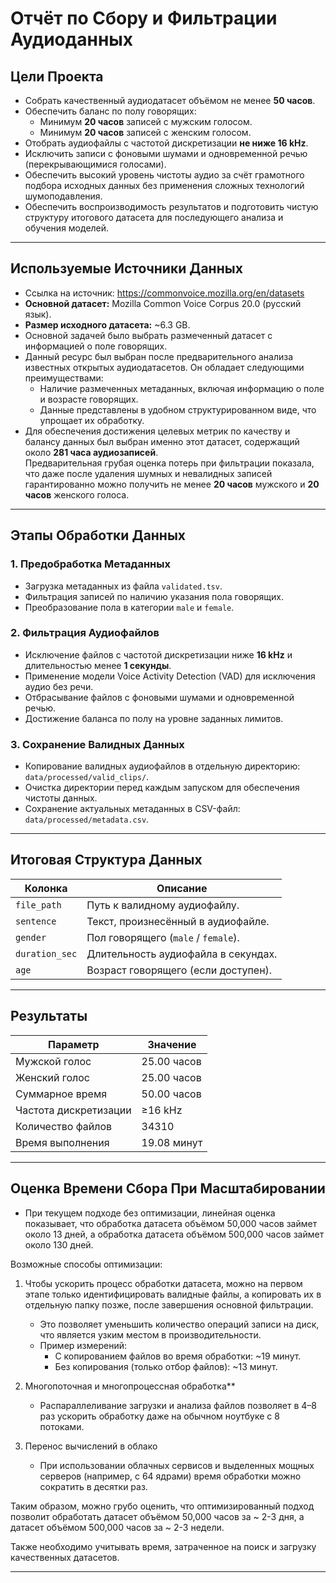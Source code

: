# Отчёт по Сбору и Фильтрации Аудиоданных

## Цели Проекта

- Собрать качественный аудиодатасет объёмом не менее **50 часов**.
- Обеспечить баланс по полу говорящих:
  - Минимум **20 часов** записей с мужским голосом.
  - Минимум **20 часов** записей с женским голосом.
- Отобрать аудиофайлы с частотой дискретизации **не ниже 16 kHz**.
- Исключить записи с фоновыми шумами и одновременной речью (перекрывающимися голосами).
- Обеспечить высокий уровень чистоты аудио за счёт грамотного подбора исходных данных без применения сложных технологий шумоподавления.
- Обеспечить воспроизводимость результатов и подготовить чистую структуру итогового датасета для последующего анализа и обучения моделей.

---

## Используемые Источники Данных

- Ссылка на источник: https://commonvoice.mozilla.org/en/datasets
- **Основной датасет:** Mozilla Common Voice Corpus 20.0 (русский язык).
- **Размер исходного датасета:** ~6.3 GB.
- Основной задачей было выбрать размеченный датасет с информацией о поле говорящих.
- Данный ресурс был выбран после предварительного анализа известных открытых аудиодатасетов.
  Он обладает следующими преимуществами:
  - Наличие размеченных метаданных, включая информацию о поле и возрасте говорящих.
  - Данные представлены в удобном структурированном виде, что упрощает их обработку.
- Для обеспечения достижения целевых метрик по качеству и балансу данных был выбран именно этот датасет, содержащий около **281 часа аудиозаписей**.  
  Предварительная грубая оценка потерь при фильтрации показала, что даже после удаления шумных и невалидных записей гарантированно можно получить не менее **20 часов** мужского и **20 часов** женского голоса.

---

## Этапы Обработки Данных

### 1. Предобработка Метаданных
- Загрузка метаданных из файла `validated.tsv`.
- Фильтрация записей по наличию указания пола говорящих.
- Преобразование пола в категории `male` и `female`.

### 2. Фильтрация Аудиофайлов
- Исключение файлов с частотой дискретизации ниже **16 kHz** и длительностью менее **1 секунды**.
- Применение модели Voice Activity Detection (VAD) для исключения аудио без речи.
- Отбрасывание файлов с фоновыми шумами и одновременной речью.
- Достижение баланса по полу на уровне заданных лимитов.

### 3. Сохранение Валидных Данных
- Копирование валидных аудиофайлов в отдельную директорию:  
  `data/processed/valid_clips/`.
- Очистка директории перед каждым запуском для обеспечения чистоты данных.
- Сохранение актуальных метаданных в CSV-файл:  
  `data/processed/metadata.csv`.

---

## Итоговая Структура Данных

| Колонка       | Описание                                |
|----------------|-----------------------------------------|
| `file_path`    | Путь к валидному аудиофайлу.             |
| `sentence`     | Текст, произнесённый в аудиофайле.       |
| `gender`       | Пол говорящего (`male` / `female`).      |
| `duration_sec` | Длительность аудиофайла в секундах.      |
| `age`          | Возраст говорящего (если доступен).      |

---

## Результаты

| Параметр             | Значение     |
|----------------------|--------------|
| Мужской голос        | 25.00 часов  |
| Женский голос        | 25.00 часов  |
| Суммарное время      | 50.00 часов  |
| Частота дискретизации| ≥16 kHz      |
| Количество файлов    | 34310        |
| Время выполнения     | 19.08 минут  |

---

## Оценка Времени Сбора При Масштабировании

- При текущем подходе без оптимизации, линейная оценка показывает, что
обработка датасета объёмом 50,000 часов займет около 13 дней,
а обработка датасета объёмом 500,000 часов займет около 130 дней.

Возможные способы оптимизации:

1) Чтобы ускорить процесс обработки датасета, можно на первом этапе только идентифицировать валидные файлы, а копировать их в отдельную папку позже, после завершения основной фильтрации.  
   - Это позволяет уменьшить количество операций записи на диск, что является узким местом в производительности.  
   - Пример измерений:
     - С копированием файлов во время обработки: ~19 минут.
     - Без копирования (только отбор файлов): ~13 минут.

2) Многопоточная и многопроцессная обработка**  
   - Распараллеливание загрузки и анализа файлов позволяет в 4–8 раз ускорить обработку даже на обычном ноутбуке с 8 потоками.

3) Перенос вычислений в облако
   - При использовании облачных сервисов и выделенных мощных серверов (например, с 64 ядрами) время обработки можно сократить в десятки раз.

Таким образом, можно грубо оценить, что оптимизированный подход позволит 
обработать датасет объёмом 50,000 часов за ~ 2-3 дня, а датасет объёмом 500,000 
часов за ~ 2-3 недели.

Также необходимо учитывать время, затраченное на поиск и загрузку качественных датасетов.

---